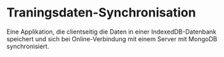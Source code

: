 Traningsdaten-Synchronisation
=============================

Eine Applikation, die clientseitig die Daten in einer IndexedDB-Datenbank speichert und sich bei Online-Verbindung mit einem Server mit MongoDB synchronisiert.

